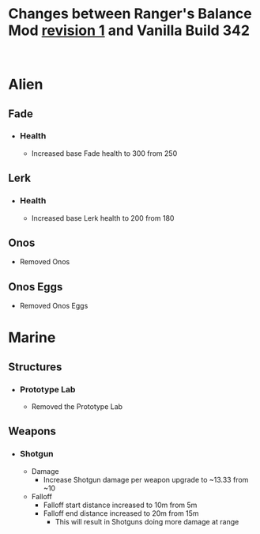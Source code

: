 # Changes between Ranger's Balance Mod [revision 1](revisions/revision1.md) and Vanilla Build 342
<br/>

# Alien

## Fade
* ### Health
  * Increased base Fade health to 300 from 250

## Lerk
* ### Health
  * Increased base Lerk health to 200 from 180

## Onos
* Removed Onos

## Onos Eggs
* Removed Onos Eggs

# Marine

## Structures
* ### Prototype Lab
  * Removed the Prototype Lab

## Weapons
* ### Shotgun
  * Damage
    * Increase Shotgun damage per weapon upgrade to ~13.33 from ~10
  * Falloff
    * Falloff start distance increased to 10m from 5m
    * Falloff end distance increased to 20m from 15m
      * This will result in Shotguns doing more damage at range
